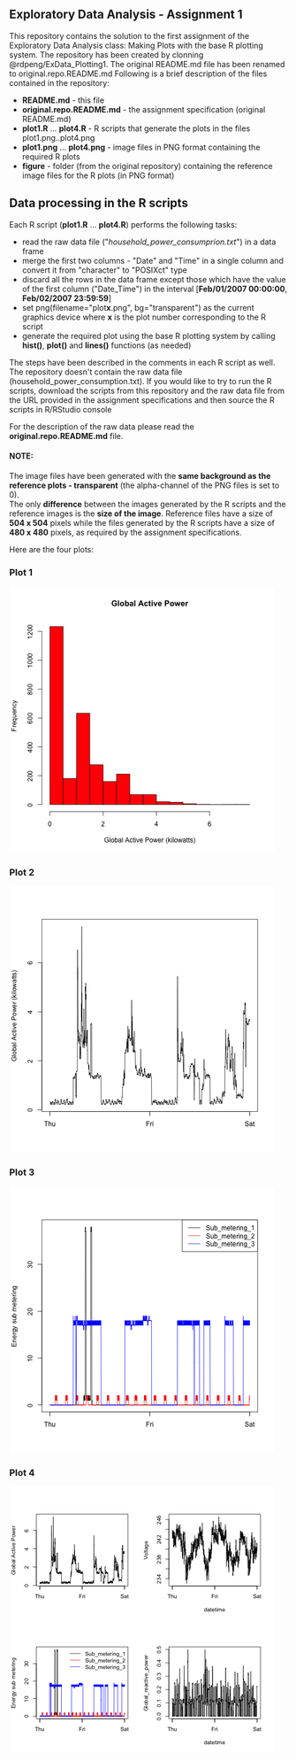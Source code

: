 ## Exploratory Data Analysis - Assignment 1

This repository contains the solution to the first assignment of 
the Exploratory Data Analysis class: Making Plots with the base R plotting system.
The repository has been created by clonning @rdpeng/ExData_Plotting1.
The original README.md file has been renamed to original.repo.README.md
Following is a brief description of the files contained in the repository:

* **README.md** - this file
* **original.repo.README.md** - the assignment specification (original README.md)
* **plot1.R** ... **plot4.R** - R scripts that generate the plots in the files plot1.png..plot4.png
* **plot1.png** ... **plot4.png** - image files in PNG format containing the required R plots
* **figure** - folder (from the original repository) containing the reference image files for the R plots (in PNG format)


## Data processing in the R scripts

Each R script (**plot1.R** ... **plot4.R**) performs the following tasks:
* read the raw data file ("*household_power_consumprion.txt*") in a data frame
* merge the first two columns - "Date" and "Time" in a single column and convert it from "character" to "POSIXct" type
* discard all the rows in the data frame except those which have the value of the first column ("Date_Time") in the interval [**Feb/01/2007 00:00:00**, **Feb/02/2007 23:59:59**]
* set png(filename="plot**x**.png", bg="transparent") as the current graphics device where **x** is the plot number corresponding to the R script
* generate the required plot using the base R plotting system by calling **hist()**, **plot()** and **lines()** functions (as needed)

The steps have been described in the comments in each R script as well.
The repository doesn't contain the raw data file (household_power_consumption.txt). If you would 
like to try to run the R scripts, download the scripts from this repository and the raw data file
from the URL provided in the assignment specifications and then source the R scripts in R/RStudio console

For the description of the raw data please read the **original.repo.README.md** file.

#### NOTE:
The image files have been generated with the **same background as the reference plots - transparent** (the alpha-channel of the PNG files is set to 0).  
The only **difference** between the images generated by the R scripts and the reference images is the **size of the image**. 
Reference files have a size of **504 x 504** pixels while the files generated by the R scripts have a size of **480 x 480** pixels, as required by the assignment specifications.

Here are the four plots:

### Plot 1

![plot of chunk plot1](plot1.png) 


### Plot 2

![plot of chunk plot2](plot2.png) 


### Plot 3

![plot of chunk plot3](plot3.png) 


### Plot 4

![plot of chunk plot4](plot4.png) 

